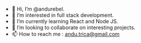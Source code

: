 - 👋 Hi, I’m @andurebel.
- 👀 I’m interested in full stack development.
- 🌱 I’m currently learning React and Node JS.
- 💞️ I’m looking to collaborate on interesting projects.
- 📫 How to reach me : andu.trica@gmail.com

<!---
andurebel/andurebel is a ✨ special ✨ repository because its `README.md` (this file) appears on your GitHub profile.
You can click the Preview link to take a look at your changes.
--->
